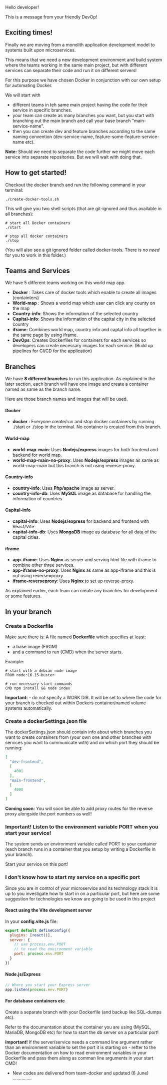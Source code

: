 Hello developer!

This is a message from your friendly DevOp!

## Exciting times!
Finally we are moving from a monolith application development model to systems built upon microservices.

This means that we need a new development environment and build system where the teams working in the same main project, but with different services can separate their code and run it on different servers!

For this purpose we have chosen Docker in conjunction with our own setup for automating Docker.

We will start with 
* different teams in teh same main project having the code for their service in specific branches.
* your team can create as many branches you want, but you start with branching out the main branch and call your base branch "main-service-name".
* then you can create dev and feature branches according to the same naming convention (dev-service-name, feature-some-feature-service-name etc).

**Note:** Should we need to separate the code further we might move each service into separate repositories. But we will wait with doing that.

## How to get started!
Checkout the docker branch and run the following command in your terminal:

```
./create-docker-tools.sh
```

This will give you two shell scripts (that are git-ignored and thus available in all branches):

```
# start all Docker containers
./start
```

```
# stop all docker containers
./stop
```

(You will also see a git ignored folder called docker-tools. There is *no need* for you to work in this folder.)

## Teams and Services 
We have 5 different teams working on this world map app.
  - **Docker** : 
    Takes care of docker tools which enable to create all images (containters) 
  - **World-map** : 
    Shows a world map which user can click any county on the map 
  - **Country-info**:
    Shows the information of the selected country
  - **Capital-info**:
    Shows the information of the capital city in the selected country
  - **iframe**:
    Combines world map, country info and captal info all together in the same page by using iframe. 
  - **DevOps**: 
    Creates Dockerfiles for containers for each services so developers can create necessary images for each service. 
    (Build up pipelines for CI/CD for the application)

## Branches 
We have **8 different branches** to run this application. 
As explained in the later section, each branch will have one image and create a container named as same as the branch name.

Here are those branch names and images that will be used. 
#### Docker 
  - **docker** : Everyone create/run and stop docker containers by running ./start or ./stop in the terminal. 
             No container is created from this branch. 
#### World-map
  - **world-map-main**: Uses **Nodejs/express** images for both frontend and backend for world map.
  - **world-map-main-no-proxy**: Uses **Nodejs/express** images as same as world-map-main but this branch is not using reverse-proxy. 
#### Country-info
  - **country-info**: Uses **Php/apache** image as server.
  - **country-info-db**: Uses **MySQL** image as database for handling the information of countries 
#### Capital-info 
  - **capital-info**: Uses **Nodejs/express** for backend and frontend with React/Vite
  - **capital-info-db**: Uses **MongoDB** image as database for all data of the capital cities.
#### iframe 
  - **app-iframe**: Uses **Nginx** as server and serving html file with iframe to combine other three services.  
  - **app-iframe-no-proxy**: Uses **Nginx** as same as app-iframe and this is not using reverse=proxy 
  - **iframe-reverseproxy**: Uses **Nginx** to set up reverse-proxy. 

As explained earlier, each team can create any branches for development or some features.      


## In your branch

### Create a Dockerfile
Make sure there is: A file named **Dockerfile** which specifies at least:
* a base image (FROM) 
* and a command to run (CMD) when the server starts.

Example:

```
# start with a debian node image
FROM node:16.15-buster

# run necessary start commands
CMD npm install && node index
```

**Important:** - do not specify a WORK DIR. It will be set to where the code for your branch is checked out within Dockers container/named volume systems automatically.

### Create a dockerSettings.json file
The dockerSettings.json should contain info about which branches you want to create containers from (your own one and other branches with services you want to communicate with) and on which port they should be running:

```json
[
  "dev-frontend",
  [
    4001
  ],
  "main-frontend",
  [
    4000
  ]
]
```

**Coming soon:** You will soon be able to add proxy routes for the reverse proxy alongside the port numbers as well!


### Important! Listen to the environment variable PORT when you start your service!

The system sends an environment variable called PORT to your container (each branch runs in a container that you setup by writing a Dockerfile in your branch).

Start your service on this port!

### I don't know how to start my service on a specific port

Since you are in control of your microservice and its technology stack it is up to you investigate how to start in on a particular port, but here are some suggestion for technologies we know are going to be used in this project

#### React using the Vite development server

In your **config.vite.js** file:

```js
export default defineConfig({
  plugins: [react()],
  server: {
    // use process.env.PORT
    // to read the environment variable
    port: process.env.PORT
  }
})
```

#### Node.js/Express

```js
// Where you start your Express server
app.listen(process.env.PORT)
```

#### For database containers etc
Create a separate branch with your Dockerfile (and backup like SQL-dumps etc).

Refer to the documentation about the container you are using (MySQL, MariaDB, MongoDB etc) for how to start the db server on a particular port!

**Important!** If the server/service needs a command line argument rather than an environment variable to set the port it is starting on -  refter to the Docker documentation on how to read environment variables in your Dockerfile and pass them along as comman line arguments in your start CMD!

* New codes are delivered from team-docker and updated (6 June)
...............
